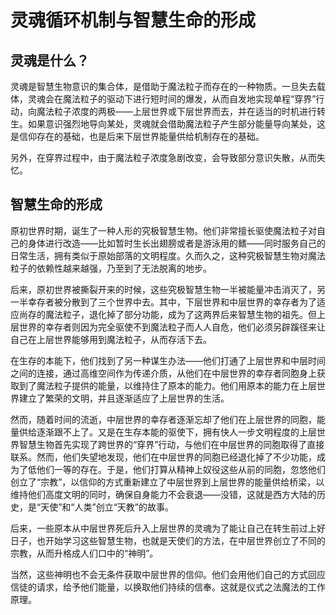 # 灵魂循环机制与智慧生命的形成

## 灵魂是什么？

灵魂是智慧生物意识的集合体，是借助于魔法粒子而存在的一种物质。一旦失去载体，灵魂会在魔法粒子的驱动下进行短时间的爆发，从而自发地实现单程“穿界”行动，向魔法粒子浓度的两极——上层世界或下层世界而去，并在适当的时机进行转生。如果意识强烈地导向某处，灵魂就会借助魔法粒子产生部分能量导向某处，这是信仰存在的基础，也是后来下层世界能量供给机制存在的基础。

另外，在穿界过程中，由于魔法粒子浓度急剧改变，会导致部分意识失散，从而失忆。

## 智慧生命的形成

原初世界时期，诞生了一种人形的究极智慧生物。他们非常擅长驱使魔法粒子对自己的身体进行改造——比如暂时生长出翅膀或者是游泳用的鳍——同时服务自己的日常生活，拥有类似于原始部落的文明程度。久而久之，这种究极智慧生物对魔法粒子的依赖性越来越强，乃至到了无法脱离的地步。

后来，原初世界被撕裂开来的时候，这些究极智慧生物一半被能量冲击消灭了，另一半幸存者被分散到了三个世界中去。其中，下层世界和中层世界的幸存者为了适应尚存的魔法粒子，退化掉了部分功能，成为了这两界后来智慧生物的祖先。但上层世界的幸存者则因为完全驱使不到魔法粒子而人人自危，他们必须另辟蹊径来让自己在上层世界能够用到魔法粒子，从而存活下去。

在生存的本能下，他们找到了另一种谋生办法——他们打通了上层世界和中层时间之间的连接，通过高维空间作为传递介质，从他们在中层世界的幸存者同胞身上获取到了魔法粒子提供的能量，以维持住了原本的能力。他们用原本的能力在上层世界建立了繁荣的文明，并且逐渐适应了上层世界的生活。

然而，随着时间的流逝，中层世界的幸存者逐渐忘却了他们在上层世界的同胞，能量供给逐渐跟不上了。又是在生存本能的驱使下，拥有快人一步文明程度的上层世界智慧生物首先实现了跨世界的“穿界”行动，与他们在中层世界的同胞取得了直接联系。然而，他们失望地发现，他们在中层世界的同胞已经退化掉了不少功能，成为了低他们一等的存在。于是，他们打算从精神上奴役这些从前的同胞，忽悠他们创立了“宗教”，以信仰的方式重新建立了中层世界到上层世界的能量供给桥梁，以维持他们高度文明的同时，确保自身能力不会衰退——没错，这就是西方大陆的历史，是“天使”和“人类”创立“天教”的故事。

后来，一些原本从中层世界死后升入上层世界的灵魂为了能让自己在转生前过上好日子，也开始学习这些智慧生物，也就是天使们的方法，在中层世界创立了不同的宗教，从而升格成人们口中的“神明”。

当然，这些神明也不会无条件获取中层世界的信仰。他们会用他们自己的方式回应信徒的请求，给予他们能量，以换取他们持续的信奉。这就是仪式之法魔法的工作原理。
